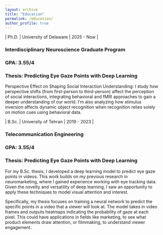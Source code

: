 ```yaml
---
layout: archive
title: "Education"
permalink: /education/
author_profile: true
---
```


<style>
    table {
        width: 100%;
        font-size: 20px;
        font-weight: bold;
        background-color: $light-gray;
    }

    table tbody tr td:nth-child(1){width:50%;}

</style>

| Ph.D.   | University of Delaware | 2025 - Now |

<h3>
Interdisciplinary Neuroscience Graduate Program
</h3>

<h3>
GPA: 3.55/4
</h3>

<h3>Thesis: Predicting Eye Gaze Points with Deep Learning</h3>
Perspective Effect on Shaping Social Interaction Understanding:
I study how perspective shifts (from first-person to third-person) affect the perception of social interactions, integrating behavioral and fMRI approaches to gain a deeper understanding of our world. I'm also analyzing how stimulus inversion affects dynamic object recognition when
recognition relies solely on motion cues using behavioral data.

| B.Sc.   | University of Tehran | 2019 - 2023 |

<h3>
Telecommunication Engineering
</h3>

<h3>
GPA: 3.55/4
</h3>

<h3>Thesis: Predicting Eye Gaze Points with Deep Learning</h3>
For my B.Sc. thesis, I developed a deep learning model to predict eye gaze points in videos. This work builds on my previous research in neuromarketing, where I gained experience working with eye tracking data. Given the novelty and versatility of deep learning, I saw an opportunity to apply these techniques to model visual attention and interest.

Specifically, my thesis focuses on training a neural network to predict the specific points in a video that a viewer will look at. The model takes in video frames and outputs heatmaps indicating the probability of gaze at each pixel. This could have applications in fields like marketing, to see what product elements draw attention, or filmmaking, to understand viewer engagement.
